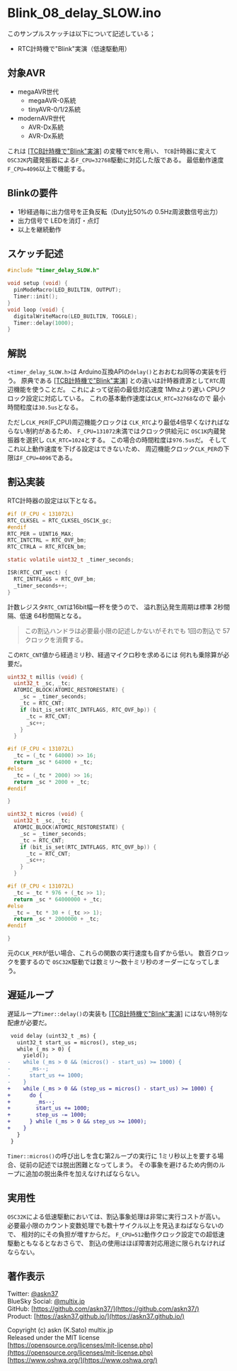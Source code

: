 # Blink_08_delay_SLOW.ino

このサンプルスケッチは以下について記述している；

- RTC計時機で"Blink"実演（低速駆動用）

## 対象AVR

- megaAVR世代
  - megaAVR-0系統
  - tinyAVR-0/1/2系統
- modernAVR世代
  - AVR-Dx系統
  - AVR-Dx系統

これは
[[TCB計時機で"Blink"実演]](https://github.com/askn37/MacroMicroAPI_lib/tree/main/examples/Blink%20variations/Blink_02_delay)
の変種で`RTC`を用い、
`TCB`計時器に変えて
`OSC32K`内蔵発振器による`F_CPU=32768`駆動に対応した版である。
最低動作速度`F_CPU=4096`以上で機能する。

## Blinkの要件

- 1秒経過毎に出力信号を正負反転（Duty比50%の 0.5Hz周波数信号出力）
- 出力信号で LEDを消灯・点灯
- 以上を継続動作

## スケッチ記述

```c
#include "timer_delay_SLOW.h"

void setup (void) {
  pinModeMacro(LED_BUILTIN, OUTPUT);
  Timer::init();
}
void loop (void) {
  digitalWriteMacro(LED_BUILTIN, TOGGLE);
  Timer::delay(1000);
}
```

## 解説

`<timer_delay_SLOW.h>`は
Arduino互換APIの`delay()`とおおむね同等の実装を行う。
原典である
[[TCB計時機で"Blink"実演]](https://github.com/askn37/MacroMicroAPI_lib/tree/main/examples/Blink%20variations/Blink_02_delay)
との違いは計時器資源として`RTC`周辺機能を使うことだ。
これによって従前の最低対応速度 1Mhzより遅い CPUクロック設定に対応している。
これの基本動作速度は`CLK_RTC=32768`なので
最小時間粒度は`30.5us`となる。

ただし`CLK_PER`(F_CPU)周辺機能クロックは
`CLK_RTC`より最低4倍早くなければならない制約があるため、
`F_CPU=131072`未満ではクロック供給元に
`OSC1K`内蔵発振器を選択し
`CLK_RTC=1024`とする。
この場合の時間粒度は`976.5us`だ。
そしてこれ以上動作速度を下げる設定はできないため、
周辺機能クロック`CLK_PER`の下限は`F_CPU=4096`である。

## 割込実装

RTC計時器の設定は以下となる。

```c
#if (F_CPU < 131072L)
RTC_CLKSEL = RTC_CLKSEL_OSC1K_gc;
#endif
RTC_PER = UINT16_MAX;
RTC_INTCTRL = RTC_OVF_bm;
RTC_CTRLA = RTC_RTCEN_bm;
```

```c
static volatile uint32_t _timer_seconds;

ISR(RTC_CNT_vect) {
  RTC_INTFLAGS = RTC_OVF_bm;
  _timer_seconds++;
}
```

計数レジスタ`RTC_CNT`は16bit幅一杯を使うので、
溢れ割込発生周期は標準 2秒間隔、低速 64秒間隔となる。

> この割込ハンドラは必要最小限の記述しかないがそれでも
1回の割込で 57クロックを消費する。

この`RTC_CNT`値から経過ミリ秒、経過マイクロ秒を求めるには
何れも乗除算が必要だ。

```c
uint32_t millis (void) {
  uint32_t _sc, _tc;
  ATOMIC_BLOCK(ATOMIC_RESTORESTATE) {
    _sc = _timer_seconds;
    _tc = RTC_CNT;
    if (bit_is_set(RTC_INTFLAGS, RTC_OVF_bp)) {
      _tc = RTC_CNT;
      _sc++;
    }
  }

#if (F_CPU < 131072L)
  _tc = (_tc * 64000) >> 16;
  return _sc * 64000 + _tc;
#else
  _tc = (_tc * 2000) >> 16;
  return _sc * 2000 + _tc;
#endif

}
```

```c
uint32_t micros (void) {
  uint32_t _sc, _tc;
  ATOMIC_BLOCK(ATOMIC_RESTORESTATE) {
    _sc = _timer_seconds;
    _tc = RTC_CNT;
    if (bit_is_set(RTC_INTFLAGS, RTC_OVF_bp)) {
      _tc = RTC_CNT;
      _sc++;
    }
  }

#if (F_CPU < 131072L)
  _tc = _tc * 976 + (_tc >> 1);
  return _sc * 64000000 + _tc;
#else
  _tc = _tc * 30 + (_tc >> 1);
  return _sc * 2000000 + _tc;
#endif

}
```

元の`CLK_PER`が低い場合、これらの関数の実行速度も自ずから低い。
数百クロックを要するので
`OSC32K`駆動では数ミリ〜数十ミリ秒のオーダーになってしまう。

## 遅延ループ

遅延ループ`Timer::delay()`の実装も
[[TCB計時機で"Blink"実演]](https://github.com/askn37/MacroMicroAPI_lib/tree/main/examples/Blink%20variations/Blink_02_delay)
にはない特別な配慮が必要だ。

```diff
 void delay (uint32_t _ms) {
   uint32_t start_us = micros(), step_us;
   while (_ms > 0) {
     yield();
-    while (_ms > 0 && (micros() - start_us) >= 1000) {
-      _ms--;
-      start_us += 1000;
-    }
+    while (_ms > 0 && (step_us = micros() - start_us) >= 1000) {
+      do {
+        _ms--;
+        start_us += 1000;
+        step_us -= 1000;
+      } while (_ms > 0 && step_us >= 1000);
+    }
   }
 }
```

`Timer::micros()`の呼び出しを含む第2ループの実行に
1ミリ秒以上を要する場合、従前の記述では脱出困難となってしまう。
その事象を避けるため内側のループに追加の脱出条件を加えなければならない。

## 実用性

`OSC32K`による低速駆動においては、割込事象処理は非常に実行コストが高い。
必要最小限のカウント変数処理でも数十サイクル以上を見込まねばならないので、
相対的にその負担が増すからだ。
`F_CPU=512`動作クロック設定での超低速駆動ともなるとなおさらで、
割込の使用はほぼ障害対応用途に限られなければならない。

## 著作表示

Twitter: [@askn37](https://twitter.com/askn37) \
BlueSky Social: [@multix.jp](https://bsky.app/profile/multix.jp) \
GitHub: [https://github.com/askn37/](https://github.com/askn37/) \
Product: [https://askn37.github.io/](https://askn37.github.io/)

Copyright (c) askn (K.Sato) multix.jp \
Released under the MIT license \
[https://opensource.org/licenses/mit-license.php](https://opensource.org/licenses/mit-license.php) \
[https://www.oshwa.org/](https://www.oshwa.org/)
